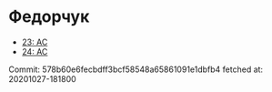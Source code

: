 # Федорчук
- [23: AC](23.md)
- [24: AC](24.md)

Commit: 578b60e6fecbdff3bcf58548a65861091e1dbfb4
 fetched at: 20201027-181800
